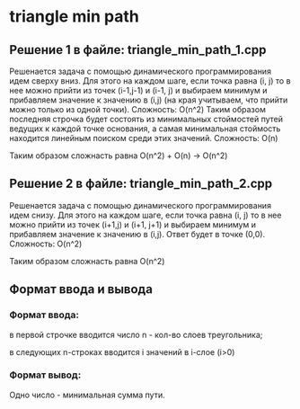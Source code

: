 # triangle min path

## Решение 1 в файле: triangle_min_path_1.cpp
Решенается задача с помощью динамического программирования идем сверху вниз. Для этого на каждом шаге, если точка равна (i, j) то в нее можно прийти из точек (i-1,j-1) и (i-1, j) и выбираем минимум и прибавляем значение к значению в (i,j)  (на края учитываем, что прийти можно только из одной точки). Сложность: O(n^2)
Таким образом последняя строчка будет состоять из минимальных стоймостей путей ведущих к каждой точке основания, а самая минимальная стоймость находится линейным поиском среди этих значений. Сложность: O(n)

Таким образом сложнасть равна  O(n^2) + O(n)  -> O(n^2)


## Решение 2 в файле: triangle_min_path_2.cpp
Решенается задача с помощью динамического программирования идем снизу. Для этого на каждом шаге, если точка равна (i, j) то в нее можно прийти из точек (i+1,j) и (i+1, j+1) и выбираем минимум и прибавляем значение к значению в (i,j). Ответ будет в точке (0,0). Сложность: O(n^2)

Таким образом сложнасть равна  O(n^2)

## Формат ввода и вывода 
### Формат ввода:
в первой строчке вводится число n - кол-во слоев треугольника;

в следующих n-строках вводится i значений в i-слое (i>0)


### Формат вывод:
Одно число - минимальная сумма пути.
